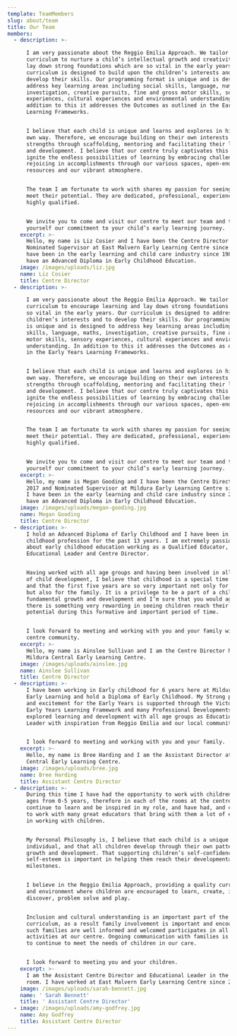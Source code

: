 ```yaml
---
template: TeamMembers
slug: about/team
title: Our Team
members:
  - description: >-

      I am very passionate about the Reggio Emilia Approach. We tailor our
      curriculum to nurture a child’s intellectual growth and creativity, and
      lay down strong foundations which are so vital in the early years. Our
      curriculum is designed to build upon the children’s interests and to
      develop their skills. Our programming format is unique and is designed to
      address key learning areas including social skills, language, numeracy,
      investigation, creative pursuits, fine and gross motor skills, sensory
      experiences, cultural experiences and environmental understanding. In
      addition to this it addresses the Outcomes as outlined in the Early Years
      Learning Frameworks.


      I believe that each child is unique and learns and explores in his or her
      own way. Therefore, we encourage building on their own interests and
      strengths through scaffolding, mentoring and facilitating their learning
      and development. I believe that our centre truly captivates this and we
      ignite the endless possibilities of learning by embracing challenges and
      rejoicing in accomplishments through our various spaces, open-ended
      resources and our vibrant atmosphere.


      The team I am fortunate to work with shares my passion for seeing children
      meet their potential. They are dedicated, professional, experienced and
      highly qualified.


      We invite you to come and visit our centre to meet our team and to see for
      yourself our commitment to your child’s early learning journey.
    excerpt: >-
      Hello, my name is Liz Cosier and I have been the Centre Director and
      Nominated Supervisor at East Malvern Early Learning Centre since 2006. I
      have been in the early learning and child care industry since 1989 and I
      have an Advanced Diploma in Early Childhood Education.
    image: /images/uploads/liz.jpg
    name: Liz Cosier
    title: Centre Director
  - description: >-

      I am very passionate about the Reggio Emilia Approach. We tailor our
      curriculum to encourage learning and lay down strong foundations which are
      so vital in the early years. Our curriculum is designed to address the
      children’s interests and to develop their skills. Our programming format
      is unique and is designed to address key learning areas including social
      skills, language, maths, investigation, creative pursuits, fine and gross
      motor skills, sensory experiences, cultural experiences and environmental
      understanding. In addition to this it addresses the Outcomes as outlined
      in the Early Years Learning Frameworks.


      I believe that each child is unique and learns and explores in his or her
      own way. Therefore, we encourage building on their own interests and
      strengths through scaffolding, mentoring and facilitating their learning
      and development. I believe that our centre truly captivates this and we
      ignite the endless possibilities of learning by embracing challenges and
      rejoicing in accomplishments through our various spaces, open-ended
      resources and our vibrant atmosphere.


      The team I am fortunate to work with shares my passion for seeing children
      meet their potential. They are dedicated, professional, experienced and
      highly qualified.


      We invite you to come and visit our centre to meet our team and to see for
      yourself our commitment to your child’s early learning journey.
    excerpt: >-
      Hello, my name is Megan Gooding and I have been the Centre Director since
      2017 and Nominated Supervisor at Mildura Early Learning Centre since 2007.
      I have been in the early learning and child care industry since 2004 and I
      have an Advanced Diploma in Early Childhood Education.
    image: /images/uploads/megan-gooding.jpg
    name: Megan Gooding
    title: Centre Director
  - description: >-
      I hold an Advanced Diploma of Early Childhood and I have been in the early
      childhood profession for the past 13 years. I am extremely passionate
      about early childhood education working as a Qualified Educator,
      Educational Leader and Centre Director.


      Having worked with all age groups and having been involved in all aspects
      of child development, I believe that childhood is a special time of life
      and that the first five years are so very important not only for the child
      but also for the family. It is a privilege to be a part of a child’s
      fundamental growth and development and I’m sure that you would agree that
      there is something very rewarding in seeing children reach their true
      potential during this formative and important period of time.


      I look forward to meeting and working with you and your family within our
      centre community.
    excerpt: >-
      Hello, my name is Ainslee Sullivan and I am the Centre Director here at
      Mildura Central Early Learning Centre.
    image: /images/uploads/ainslee.jpg
    name: Ainslee Sullivan
    title: Centre Director
  - description: >-
      I have been working in Early childhood for 6 years here at Mildura Central
      Early Learning and hold a Diploma of Early Childhood. My Strong passion
      and excitement for the Early Years is supported through the Victorian
      Early Years Learning Framework and many Professional Developments. I have
      explored learning and development with all age groups as Educational
      Leader with inspiration from Reggio Emilia and our local community.


      I look forward to meeting and working with you and your family.
    excerpt: >-
      Hello, my name is Bree Harding and I am the Assistant Director at Mildura
      Central Early Learning Centre.
    image: /images/uploads/bree.jpg
    name: Bree Harding
    title: Assistant Centre Director
  - description: >-
      During this time I have had the opportunity to work with children of all
      ages from 0-5 years, therefore in each of the rooms at the centre. I
      continue to learn and be inspired in my role, and have had, and continue
      to work with many great educators that bring with them a lot of experience
      in working with children.


      My Personal Philosophy is, I believe that each child is a unique
      individual, and that all children develop through their own pattern of
      growth and development. That supporting children’s self-confidence and
      self-esteem is important in helping them reach their developmental
      milestones.


      I believe in the Reggio Emilia Approach, providing a quality curriculum
      and environment where children are encouraged to learn, create, imagine,
      discover, problem solve and play.


      Inclusion and cultural understanding is an important part of the
      curriculum, as a result family involvement is important and encouraged, as
      such families are well informed and welcomed participates in all
      activities at our centre. Ongoing communication with families is necessary
      to continue to meet the needs of children in our care. 


      I look forward to meeting you and your children.
    excerpt: >-
      I am the Assistant Centre Director and Educational Leader in the Toddler
      room. I have worked at East Malvern Early Learning Centre since 2007.
    image: /images/uploads/sarah-bennett.jpg
    name: ' Sarah Bennett'
    title: ' Assistant Centre Director'
  - image: /images/uploads/amy-godfrey.jpg
    name: Amy Godfrey
    title: Assistant Centre Director
---
```


